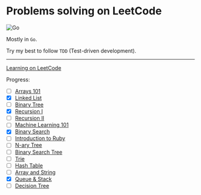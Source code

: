 # Problems solving on LeetCode

![Go](https://github.com/sko00o/leetcode-adventure/workflows/Go/badge.svg)

Mostly in `Go`.

Try my best to follow `TDD` (Test-driven development).

---

[Learning on LeetCode](https://leetcode.com/explore/learn/)

Progress:

- [ ] [Arrays 101]()
- [x] [Linked List](linked-list/README.md)
- [ ] [Binary Tree]()
- [x] [Recursion I](recursion/README.md)
- [ ] [Recursion II]()
- [ ] [Machine Learning 101]()
- [x] [Binary Search](binary-search/README.md)
- [ ] [Introduction to Ruby]()
- [ ] [N-ary Tree]()
- [ ] [Binary Search Tree]()
- [ ] [Trie]()
- [ ] [Hash Table]()
- [ ] [Array and String]()
- [x] [Queue & Stack](queue-stack/README.md)
- [ ] [Decision Tree]()
